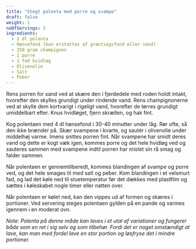 ```yaml
---
title: "Stegt polenta med porre og svampe"
draft: false
weight: 1
noOfServings: 2
ingredients:
  - 1 dl polenta
  - Hønsefond (kan erstattes af grøntsagsfond eller vand)
  - 250 gram champignon
  - 1 porre
  - 1 fed hvidløg
  - Olivenolie
  - Salt
  - Peber
---
```


Rens porren for sand ved at skære den i fjerdedele med roden holdt
intakt, hvorefter den skylles grundigt under rindende vand. Rens
champignonerne ved at skylle dem kortvarigt i rigeligt vand, hvorefter
de tørres grundigt umiddelbart efter. Knus hvidløget, fjern skrællen, og
hak fint.

Kog polentaen med 4 dl hønsefond i 30-40 minutter under låg. Rør ofte,
så den ikke brænder på. Skær svampene i kvarte, og sautér i olivenolie
under middelhøj varme. Imens snittes porren fint. Når svampene har smidt
deres vand og dette er kogt væk igen, kommes porre og det hele hvidløg
ved og sauteres sammen med svampene indtil porren har mistet sin rå smag
og falder sammen.

Når polentaen er gennemtilberedt, kommes blandingen af svampe og porre
ved, og det hele smages til med salt og peber. Kom blandingen i et
velsmurt fad, og lad det køle ned til stuetemperatur før det dækkes med
plastfilm og sættes i køleskabet nogle timer eller natten over.

Når polentaen er kølet ned, kan den vippes ud af formen og skæres i
portioner. Ved servering steges polentaen gylden på en pande og varmes
igennem i en moderat ovn.

*Note: Polenta på denne måde kan laves i et utal af variationer og
fungerer både som en ret i sig selv og som tilbehør. Fordi det er noget
omstændigt at lave, kan man med fordel lave en stor portion og løsfryse
det i mindre portioner.*

